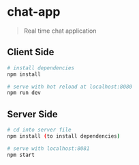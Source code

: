 # chat-app

> Real time chat application

## Client Side

``` bash
# install dependencies
npm install

# serve with hot reload at localhost:8080
npm run dev
```

## Server Side
``` bash
# cd into server file
npm install (to install dependencies)

# serve with localhost:8081
npm start
